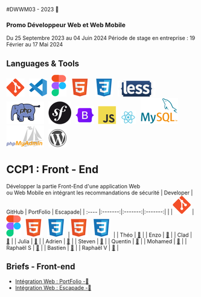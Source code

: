 #DWWM03 - 2023 👋
### Promo Développeur Web et Web Mobile  
Du 25 Septembre 2023 au 04 Juin 2024
Période de stage en entreprise : 19 Février au 17 Mai 2024



## Languages & Tools 
![imgGit](./profile/img/git.svg)&nbsp;&nbsp;
![imgVscode](./profile/img/vscode.svg)&nbsp;&nbsp;
![imgFigma](./profile/img/figma.svg)&nbsp;&nbsp;
![imgHtml](./profile/img/html.svg) &nbsp;&nbsp;
![imgCSS](./profile/img/css.svg)&nbsp;&nbsp;
![imgLess](./profile/img/less-1.svg)&nbsp;&nbsp; 
![imgPhp](./profile/img/php2.svg)&nbsp;&nbsp;
![imgSymfony](./profile/img/symfony.svg)&nbsp;&nbsp;
![imgBootStrap](./profile/img/bootstrap.svg)&nbsp;&nbsp; 
![imgJs](./profile/img/javascript.svg)&nbsp;&nbsp;
![imgReact](./profile/img/react.svg)&nbsp;&nbsp;
![imgMySql](./profile/img/mysql1.svg)&nbsp;&nbsp;
![imgPhpMyAdmin](./profile/img/PhpMyAdmin.svg)&nbsp;&nbsp;
![imgWordpress](./profile/img/wordpress.svg) 


# CCP1 : Front - End    
Développer la partie Front-End d'une application Web   
ou Web Mobile en intégrant les recommandations de sécurité
| Developer | GitHub | PortFolio | Escapade|
| :---- |:-------:|:-------:|:-------:|
| |![imgGit](./profile/img/git.svg)&nbsp;|![imgFigma](./profile/img/figma.svg)&nbsp;&nbsp;![imgHtml](./profile/img/html.svg) &nbsp;&nbsp;![imgCSS](./profile/img/css.svg)&nbsp;&nbsp;|![imgHtml](./profile/img/html.svg) &nbsp;&nbsp;![imgCSS](./profile/img/css.svg)&nbsp;&nbsp;|
| Théo  | <a href="">🔗</a> | 
| Enzo  | <a href="">🔗</a> |
| Clad  | <a href="">🔗</a> |
| Julia  | <a href="">🔗</a> |
| Adrien | <a href="">🔗</a> |
| Steven  | <a href="">🔗</a> |
| Quentin  | <a href="">🔗</a> |
| Mohamed  | <a href="">🔗</a> |
| Raphaël S  | <a href="">🔗</a> |
| Bastien  | <a href="">🔗</a> |
| Raphaël V  | <a href="">🔗</a> |


## Briefs - Front-end

- [Intégration Web : PortFolio -🚩]()
- [Intégration Web : Escapade -🚩]()



<!--
**Here are some ideas to get you started:**

🙋‍♀️ A short introduction - what is your organization all about?
🌈 Contribution guidelines - how can the community get involved?
👩‍💻 Useful resources - where can the community find your docs? Is there anything else the community should know?
🍿 Fun facts - what does your team eat for breakfast?
🧙 Remember, you can do mighty things with the power of [Markdown](https://docs.github.com/github/writing-on-github/getting-started-with-writing-and-formatting-on-github/basic-writing-and-formatting-syntax)
-->
